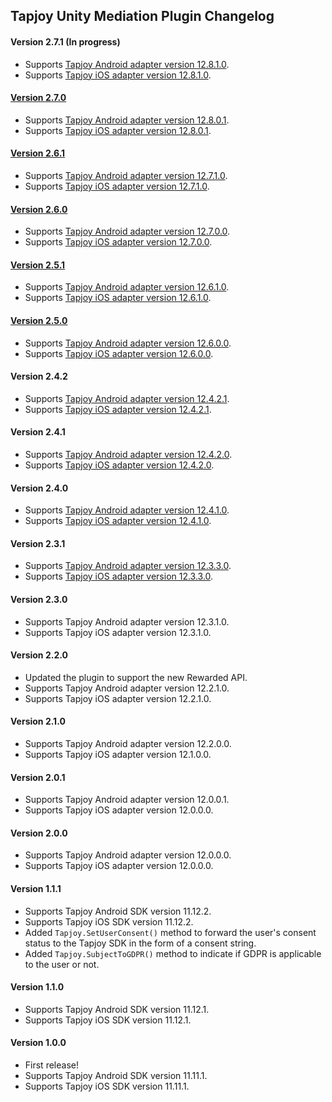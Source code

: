 ## Tapjoy Unity Mediation Plugin Changelog

#### Version 2.7.1 (In progress)
- Supports [Tapjoy Android adapter version 12.8.1.0](https://github.com/googleads/googleads-mobile-android-mediation/blob/master/ThirdPartyAdapters/tapjoy/CHANGELOG.md#version-12810).
- Supports [Tapjoy iOS adapter version 12.8.1.0](https://github.com/googleads/googleads-mobile-ios-mediation/blob/master/adapters/Tapjoy/CHANGELOG.md#version-12810).

#### [Version 2.7.0](https://dl.google.com/googleadmobadssdk/mediation/unity/tapjoy/TapjoyUnityAdapter-2.7.0.zip)
- Supports [Tapjoy Android adapter version 12.8.0.1](https://github.com/googleads/googleads-mobile-android-mediation/blob/master/ThirdPartyAdapters/tapjoy/CHANGELOG.md#version-12801).
- Supports [Tapjoy iOS adapter version 12.8.0.1](https://github.com/googleads/googleads-mobile-ios-mediation/blob/master/adapters/Tapjoy/CHANGELOG.md#version-12801).

#### [Version 2.6.1](https://dl.google.com/googleadmobadssdk/mediation/unity/tapjoy/TapjoyUnityAdapter-2.6.1.zip)
- Supports [Tapjoy Android adapter version 12.7.1.0](https://github.com/googleads/googleads-mobile-android-mediation/blob/master/ThirdPartyAdapters/tapjoy/CHANGELOG.md#version-12710).
- Supports [Tapjoy iOS adapter version 12.7.1.0](https://github.com/googleads/googleads-mobile-ios-mediation/blob/master/adapters/Tapjoy/CHANGELOG.md#version-12710).

#### [Version 2.6.0](https://dl.google.com/googleadmobadssdk/mediation/unity/tapjoy/TapjoyUnityAdapter-2.6.0.zip)
- Supports [Tapjoy Android adapter version 12.7.0.0](https://github.com/googleads/googleads-mobile-android-mediation/blob/master/ThirdPartyAdapters/tapjoy/CHANGELOG.md#version-12700).
- Supports [Tapjoy iOS adapter version 12.7.0.0](https://github.com/googleads/googleads-mobile-ios-mediation/blob/master/adapters/Tapjoy/CHANGELOG.md#version-12700).

#### [Version 2.5.1](https://dl.google.com/googleadmobadssdk/mediation/unity/tapjoy/TapjoyUnityAdapter-2.5.1.zip)
- Supports [Tapjoy Android adapter version 12.6.1.0](https://github.com/googleads/googleads-mobile-android-mediation/blob/master/ThirdPartyAdapters/tapjoy/CHANGELOG.md#version-12610).
- Supports [Tapjoy iOS adapter version 12.6.1.0](https://github.com/googleads/googleads-mobile-ios-mediation/blob/master/adapters/Tapjoy/CHANGELOG.md#version-12610).

#### [Version 2.5.0](https://dl.google.com/googleadmobadssdk/mediation/unity/tapjoy/TapjoyUnityAdapter-2.5.0.zip)
- Supports [Tapjoy Android adapter version 12.6.0.0](https://github.com/googleads/googleads-mobile-android-mediation/blob/master/ThirdPartyAdapters/tapjoy/CHANGELOG.md#version-12600).
- Supports [Tapjoy iOS adapter version 12.6.0.0](https://github.com/googleads/googleads-mobile-ios-mediation/blob/master/adapters/Tapjoy/CHANGELOG.md#version-12600).

#### Version 2.4.2
- Supports [Tapjoy Android adapter version 12.4.2.1](https://github.com/googleads/googleads-mobile-android-mediation/blob/master/ThirdPartyAdapters/tapjoy/CHANGELOG.md#version-12421).
- Supports [Tapjoy iOS adapter version 12.4.2.1](https://github.com/googleads/googleads-mobile-ios-mediation/blob/master/adapters/Tapjoy/CHANGELOG.md#version-12421).

#### Version 2.4.1
- Supports [Tapjoy Android adapter version 12.4.2.0](https://github.com/googleads/googleads-mobile-android-mediation/blob/master/ThirdPartyAdapters/tapjoy/CHANGELOG.md#version-12420).
- Supports [Tapjoy iOS adapter version 12.4.2.0](https://github.com/googleads/googleads-mobile-ios-mediation/blob/master/adapters/Tapjoy/CHANGELOG.md#version-12420).

#### Version 2.4.0
- Supports [Tapjoy Android adapter version 12.4.1.0](https://github.com/googleads/googleads-mobile-android-mediation/blob/master/ThirdPartyAdapters/tapjoy/CHANGELOG.md#version-12410).
- Supports [Tapjoy iOS adapter version 12.4.1.0](https://github.com/googleads/googleads-mobile-ios-mediation/blob/master/adapters/Tapjoy/CHANGELOG.md#version-12410).

#### Version 2.3.1
- Supports [Tapjoy Android adapter version 12.3.3.0](https://github.com/googleads/googleads-mobile-android-mediation/blob/master/ThirdPartyAdapters/tapjoy/CHANGELOG.md#version-12330).
- Supports [Tapjoy iOS adapter version 12.3.3.0](https://github.com/googleads/googleads-mobile-ios-mediation/blob/master/adapters/Tapjoy/CHANGELOG.md#version-12330).

#### Version 2.3.0
- Supports Tapjoy Android adapter version 12.3.1.0.
- Supports Tapjoy iOS adapter version 12.3.1.0.

#### Version 2.2.0
- Updated the plugin to support the new Rewarded API.
- Supports Tapjoy Android adapter version 12.2.1.0.
- Supports Tapjoy iOS adapter version 12.2.1.0.

#### Version 2.1.0
- Supports Tapjoy Android adapter version 12.2.0.0.
- Supports Tapjoy iOS adapter version 12.1.0.0.

#### Version 2.0.1
- Supports Tapjoy Android adapter version 12.0.0.1.
- Supports Tapjoy iOS adapter version 12.0.0.0.

#### Version 2.0.0
- Supports Tapjoy Android adapter version 12.0.0.0.
- Supports Tapjoy iOS adapter version 12.0.0.0.

#### Version 1.1.1
- Supports Tapjoy Android SDK version 11.12.2.
- Supports Tapjoy iOS SDK version 11.12.2.
- Added `Tapjoy.SetUserConsent()` method to forward the user's consent status to the Tapjoy SDK in the form of a consent string.
- Added `Tapjoy.SubjectToGDPR()` method to indicate if GDPR is applicable to the user or not.

#### Version 1.1.0
- Supports Tapjoy Android SDK version 11.12.1.
- Supports Tapjoy iOS SDK version 11.12.1.

#### Version 1.0.0
- First release!
- Supports Tapjoy Android SDK version 11.11.1.
- Supports Tapjoy iOS SDK version 11.11.1.
